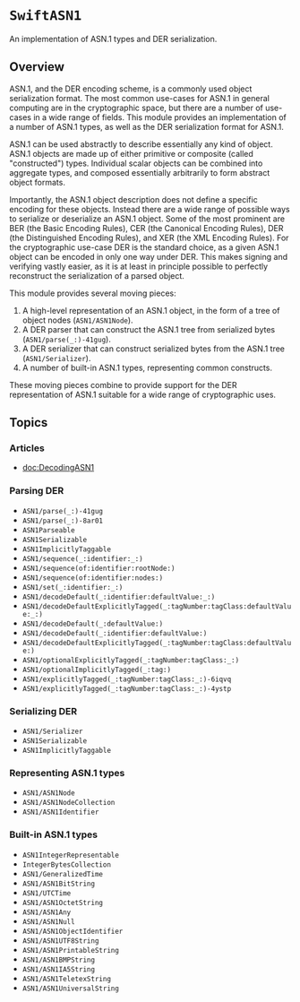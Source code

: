 # ``SwiftASN1``

An implementation of ASN.1 types and DER serialization.

## Overview

ASN.1, and the DER encoding scheme, is a commonly used object serialization format. The most common use-cases for ASN.1 in
general computing are in the cryptographic space, but there are a number of use-cases in a wide range of fields. This module
provides an implementation of a number of ASN.1 types, as well as the DER serialization format for ASN.1.

ASN.1 can be used abstractly to describe essentially any kind of object. ASN.1 objects are made up of either primitive or
composite (called "constructed") types. Individual scalar objects can be combined into aggregate types, and composed essentially
arbitrarily to form abstract object formats.

Importantly, the ASN.1 object description does not define a specific encoding for these objects. Instead there are a wide range
of possible ways to serialize or deserialize an ASN.1 object. Some of the most prominent are BER (the Basic Encoding Rules),
CER (the Canonical Encoding Rules), DER (the Distinguished Encoding Rules), and XER (the XML Encoding Rules). For the cryptographic
use-case DER is the standard choice, as a given ASN.1 object can be encoded in only one way under DER. This makes signing and verifying
vastly easier, as it is at least in principle possible to perfectly reconstruct the serialization of a parsed object.

This module provides several moving pieces:

1. A high-level representation of an ASN.1 object, in the form of a tree of object nodes (``ASN1/ASN1Node``).
2. A DER parser that can construct the ASN.1 tree from serialized bytes (``ASN1/parse(_:)-41gug``).
3. A DER serializer that can construct serialized bytes from the ASN.1 tree (``ASN1/Serializer``).
4. A number of built-in ASN.1 types, representing common constructs.

These moving pieces combine to provide support for the DER representation of ASN.1 suitable for a wide range of cryptographic uses.

## Topics

### Articles

- <doc:DecodingASN1>

### Parsing DER

- ``ASN1/parse(_:)-41gug``
- ``ASN1/parse(_:)-8ar01``
- ``ASN1Parseable``
- ``ASN1Serializable``
- ``ASN1ImplicitlyTaggable``
- ``ASN1/sequence(_:identifier:_:)``
- ``ASN1/sequence(of:identifier:rootNode:)``
- ``ASN1/sequence(of:identifier:nodes:)``
- ``ASN1/set(_:identifier:_:)``
- ``ASN1/decodeDefault(_:identifier:defaultValue:_:)``
- ``ASN1/decodeDefaultExplicitlyTagged(_:tagNumber:tagClass:defaultValue:_:)``
- ``ASN1/decodeDefault(_:defaultValue:)``
- ``ASN1/decodeDefault(_:identifier:defaultValue:)``
- ``ASN1/decodeDefaultExplicitlyTagged(_:tagNumber:tagClass:defaultValue:)``
- ``ASN1/optionalExplicitlyTagged(_:tagNumber:tagClass:_:)``
- ``ASN1/optionalImplicitlyTagged(_:tag:)``
- ``ASN1/explicitlyTagged(_:tagNumber:tagClass:_:)-6iqvq``
- ``ASN1/explicitlyTagged(_:tagNumber:tagClass:_:)-4ystp``

### Serializing DER

- ``ASN1/Serializer``
- ``ASN1Serializable``
- ``ASN1ImplicitlyTaggable``

### Representing ASN.1 types

- ``ASN1/ASN1Node``
- ``ASN1/ASN1NodeCollection``
- ``ASN1/ASN1Identifier``

### Built-in ASN.1 types

- ``ASN1IntegerRepresentable``
- ``IntegerBytesCollection``
- ``ASN1/GeneralizedTime``
- ``ASN1/ASN1BitString``
- ``ASN1/UTCTime``
- ``ASN1/ASN1OctetString``
- ``ASN1/ASN1Any``
- ``ASN1/ASN1Null``
- ``ASN1/ASN1ObjectIdentifier``
- ``ASN1/ASN1UTF8String``
- ``ASN1/ASN1PrintableString``
- ``ASN1/ASN1BMPString``
- ``ASN1/ASN1IA5String``
- ``ASN1/ASN1TeletexString``
- ``ASN1/ASN1UniversalString``
